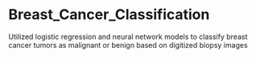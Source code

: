 # Breast_Cancer_Classification
Utilized logistic regression and neural network models to classify breast cancer tumors as malignant or benign based on digitized biopsy images 
